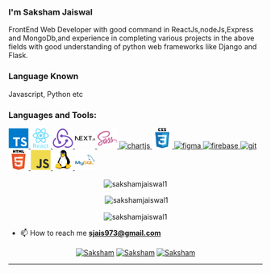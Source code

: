 <!-- ### Hi there 👋
-->
<!--
**sakshamjaiswal1/sakshamjaiswal1** is a ✨ _special_ ✨ repository because its `README.md` (this file) appears on your GitHub profile.-->

<h3 align="left">I'm Saksham Jaiswal</h3>
<p align="left">FrontEnd Web Developer with good command in ReactJs,nodeJs,Express and MongoDb,and experience in completing various projects in the above fields with good understanding of python web frameworks like Django and Flask.</p>

<h3 align="left">Language Known</h3>
<p align="left">Javascript, Python etc</p>




<h3 align="left">Languages and Tools:</h3>
<p align="left"><a href="https://www.typescriptlang.org/" target="_blank"> <img src="https://raw.githubusercontent.com/devicons/devicon/master/icons/typescript/typescript-original.svg" alt="typescript" width="40" height="40"/> </a> <a href="https://reactjs.org/" target="_blank"> <img src="https://raw.githubusercontent.com/devicons/devicon/master/icons/react/react-original-wordmark.svg" alt="react" width="40" height="40"/> </a> <a href="https://redux.js.org" target="_blank"> <img src="https://raw.githubusercontent.com/devicons/devicon/master/icons/redux/redux-original.svg" alt="redux" width="40" height="40"/> </a><a href="https://nextjs.org/" target="_blank"> <svg xmlns="http://www.w3.org/2000/svg" shape-rendering="geometricPrecision" text-rendering="geometricPrecision" image-rendering="optimizeQuality" fill-rule="evenodd" clip-rule="evenodd" viewBox="0 0 512 103.22" height="40" width="40" ><path d="M340.36.04h89.18V16.5h-35.38v86.6h-17.69V16.5h-36.11V.04zM503.8 70.86c-.19-1.82-1.03-3.25-2.49-4.27-1.48-1.03-3.38-1.54-5.72-1.54-1.64 0-3.05.25-4.23.74-1.17.49-2.08 1.15-2.71 1.99-.62.84-.93 1.8-.96 2.87 0 .9.22 1.68.64 2.33.42.66.98 1.22 1.71 1.67.72.46 1.52.83 2.4 1.14.89.31 1.77.57 2.66.78l4.09 1c1.64.38 3.23.89 4.76 1.54 1.52.64 2.9 1.45 4.11 2.43 1.21.98 2.17 2.16 2.87 3.54.71 1.39 1.07 3.01 1.07 4.87 0 2.52-.65 4.73-1.95 6.64-1.31 1.9-3.19 3.39-5.66 4.46-2.46 1.07-5.43 1.61-8.93 1.61-3.38 0-6.33-.52-8.81-1.56-2.49-1.03-4.44-2.54-5.84-4.52-1.4-1.99-2.15-4.41-2.26-7.26h7.76c.11 1.49.59 2.73 1.41 3.74.82.99 1.9 1.72 3.22 2.22 1.33.48 2.82.73 4.46.73 1.71 0 3.22-.26 4.53-.77 1.29-.51 2.31-1.21 3.04-2.14.75-.9 1.12-1.98 1.13-3.21-.01-1.12-.35-2.05-.99-2.79-.66-.73-1.57-1.34-2.74-1.84-1.17-.49-2.54-.94-4.1-1.33l-4.96-1.25c-3.58-.91-6.42-2.3-8.5-4.15-2.08-1.86-3.11-4.31-3.11-7.39 0-2.53.69-4.75 2.1-6.65 1.39-1.9 3.29-3.38 5.7-4.43 2.42-1.06 5.15-1.58 8.2-1.58 3.09 0 5.8.52 8.14 1.58 2.33 1.05 4.17 2.51 5.5 4.38s2.02 4 2.06 6.42h-7.6zm-40.09-11.8h7.84v30.19c-.01 2.78-.61 5.15-1.79 7.15-1.18 2-2.83 3.52-4.93 4.59-2.1 1.07-4.56 1.61-7.35 1.61-2.55 0-4.84-.46-6.88-1.36-2.04-.9-3.66-2.24-4.84-4.01-1.2-1.78-1.79-3.98-1.79-6.63h7.85c.01 1.16.28 2.16.78 3 .5.84 1.2 1.48 2.08 1.93.9.45 1.94.67 3.1.67 1.26 0 2.33-.26 3.21-.79.87-.52 1.55-1.3 2.01-2.34.46-1.03.7-2.3.71-3.82V59.06zm-30.19 43.41c-1.3 0-2.4-.45-3.32-1.35-.92-.89-1.38-1.98-1.37-3.27-.01-1.25.45-2.32 1.37-3.22.92-.9 2.02-1.35 3.32-1.35 1.25 0 2.34.45 3.26 1.35.93.9 1.4 1.97 1.41 3.22-.01.85-.22 1.63-.66 2.33-.44.71-1 1.26-1.71 1.67-.7.41-1.46.62-2.3.62zm-329-.14L22.11 0H0v103.06h17.69V22.03l65.22 81.07h110.78V86.64H122.2v-27.2h57.49V42.98H122.2V16.5h71.49V.04h-89.18V16.5h.01v85.83zM261.98 73.7l-11.6-14.42-35.37 43.94h23.21l23.76-29.52zM238.22.09h-23.15l82.92 103.05h23.21l-41.46-51.49L321.14.16 297.99.2l-29.84 37.06L238.22.09z"/></svg> </a> <a href="https://sass-lang.com" target="_blank"> <img src="https://raw.githubusercontent.com/devicons/devicon/master/icons/sass/sass-original.svg" alt="sass" width="40" height="40"/> </a>  <a href="https://www.chartjs.org" target="_blank"> <img src="https://www.chartjs.org/media/logo-title.svg" alt="chartjs" width="40" height="40"/> </a> <a href="https://www.w3schools.com/css/" target="_blank"> <img src="https://raw.githubusercontent.com/devicons/devicon/master/icons/css3/css3-original-wordmark.svg" alt="css3" width="40" height="40"/> </a> <a href="https://www.figma.com/" target="_blank"> <img src="https://www.vectorlogo.zone/logos/figma/figma-icon.svg" alt="figma" width="40" height="40"/> </a> <a href="https://firebase.google.com/" target="_blank"> <img src="https://www.vectorlogo.zone/logos/firebase/firebase-icon.svg" alt="firebase" width="40" height="40"/> </a> <a href="https://git-scm.com/" target="_blank"> <img src="https://www.vectorlogo.zone/logos/git-scm/git-scm-icon.svg" alt="git" width="40" height="40"/> </a> <a href="https://www.w3.org/html/" target="_blank"> <img src="https://raw.githubusercontent.com/devicons/devicon/master/icons/html5/html5-original-wordmark.svg" alt="html5" width="40" height="40"/> </a> <a href="https://developer.mozilla.org/en-US/docs/Web/JavaScript" target="_blank"> <img src="https://raw.githubusercontent.com/devicons/devicon/master/icons/javascript/javascript-original.svg" alt="javascript" width="40" height="40"/> </a> <a href="https://www.linux.org/" target="_blank"> <img src="https://raw.githubusercontent.com/devicons/devicon/master/icons/linux/linux-original.svg" alt="linux" width="40" height="40"/> </a> <a href="https://www.mysql.com/" target="_blank"> <img src="https://raw.githubusercontent.com/devicons/devicon/master/icons/mysql/mysql-original-wordmark.svg" alt="mysql" width="40" height="40"/> </a>  </p>



<p align="center"><img  height="195" width="515" align="center" src="https://github-readme-stats.vercel.app/api/top-langs?username=sakshamjaiswal1&show_icons=true&locale=en&layout=compact" alt="sakshamjaiswal1" /></p>

<p align="center">&nbsp;<img  height="195" width="515" align="center" src="https://github-readme-stats.vercel.app/api?username=sakshamjaiswal1&show_icons=true&locale=en" alt="sakshamjaiswal1" /></p>

<p align="center"><img  height="195" width="515" align="center" src="https://github-readme-streak-stats.herokuapp.com/?user=sakshamjaiswal1&" alt="sakshamjaiswal1" /></p>




- 📫 How to reach me **sjais973@gmail.com**

<p align="center">
<a href="https://www.linkedin.com/in/sakshamjaiswal1/"><img align="center" src="https://cdn.jsdelivr.net/npm/simple-icons@3.0.1/icons/linkedin.svg" alt="Saksham" height="30" width="30" /></a>
<a href="https://www.facebook.com/saksham.jaiswal3/"><img align="center" src="https://cdn.jsdelivr.net/npm/simple-icons@3.0.1/icons/facebook.svg" alt="Saksham" height="30" width="30" /></a>
<a href="https://www.instagram.com/sakshamjaiswal1/"><img align="center" src="https://cdn.jsdelivr.net/npm/simple-icons@3.0.1/icons/instagram.svg" alt="Saksham" height="30" width="30" /></a>
</p>

----
